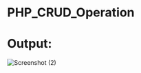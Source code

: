 # PHP_CRUD_Operation


# Output:
![Screenshot (2)](https://user-images.githubusercontent.com/72061868/161439992-5f1b99ad-9650-4cd9-b584-a7855ee81453.png)


